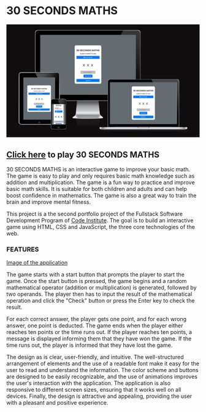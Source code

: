 # 30 SECONDS MATHS

![Am I responsive image](assets/images/thirty-seconds-maths.png)

## [Click here](https://codewithmaik.github.io/thirty-seconds-maths/) to play 30 SECONDS MATHS

30 SECONDS MATHS is an interactive game to improve your basic math. The game is easy to play and only requires basic math knowledge such as addition and multiplication. The game is a fun way to practice and improve basic math skills. It is suitable for both children and adults and can help boost confidence in mathematics. The game is also a great way to train the brain and improve mental fitness.

This project is a the second portfolio project of the Fullstack Software Development Program of [Code Institute](https://codeinstitute.net/de/). The goal is to build an interactive game using HTML, CSS and JavaScript, the three core technologies of the web.

### FEATURES

[Image of the application](assets/images/application-image.png)

The game starts with a start button that prompts the player to start the game. Once the start button is pressed, the game begins and a random mathematical operator (addition or multiplication) is generated, followed by two operands. The player then has to input the result of the mathematical operation and click the "Check" button or press the Enter key to check the result.

For each correct answer, the player gets one point, and for each wrong answer, one point is deducted. The game ends when the player either reaches ten points or the time runs out. If the player reaches ten points, a message is displayed informing them that they have won the game. If the time runs out, the player is informed that they have lost the game.

The design as is clear, user-friendly, and intuitive. The well-structured arrangement of elements and the use of a readable font make it easy for the user to read and understand the information. The color scheme and buttons are designed to be easily recognizable, and the use of animations improves the user's interaction with the application. The application is also responsive to different screen sizes, ensuring that it works well on all devices. Finally, the design is attractive and appealing, providing the user with a pleasant and positive experience.